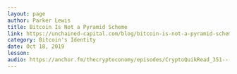 ```yaml
---
layout: page
author: Parker Lewis
title: Bitcoin Is Not a Pyramid Scheme
link: https://unchained-capital.com/blog/bitcoin-is-not-a-pyramid-scheme/
category: Bitcoin's Identity
date: Oct 18, 2019
lesson: 
audio: https://anchor.fm/thecryptoconomy/episodes/CryptoQuikRead_351---Bitcoin-is-Not-a-Pyramid-Scheme--Parker-Lewis-eapakf/a-a1emvh4
---
```

